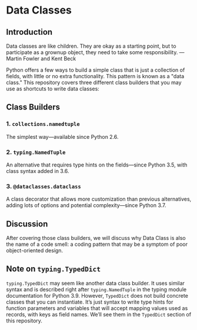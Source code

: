 # Data Classes

## Introduction

Data classes are like children. They are okay as a starting point, but to participate as a grownup object, they need to take some responsibility.
—Martin Fowler and Kent Beck

Python offers a few ways to build a simple class that is just a collection of fields, with little or no extra functionality. This pattern is known as a "data class." This repository covers three different class builders that you may use as shortcuts to write data classes:

## Class Builders

### 1. `collections.namedtuple`
The simplest way—available since Python 2.6.

### 2. `typing.NamedTuple`
An alternative that requires type hints on the fields—since Python 3.5, with class syntax added in 3.6.

### 3. `@dataclasses.dataclass`
A class decorator that allows more customization than previous alternatives, adding lots of options and potential complexity—since Python 3.7.

## Discussion

After covering those class builders, we will discuss why Data Class is also the name of a code smell: a coding pattern that may be a symptom of poor object-oriented design.

## Note on `typing.TypedDict`

`typing.TypedDict` may seem like another data class builder. It uses similar syntax and is described right after `typing.NamedTuple` in the typing module documentation for Python 3.9. However, `TypedDict` does not build concrete classes that you can instantiate. It’s just syntax to write type hints for function parameters and variables that will accept mapping values used as records, with keys as field names. We’ll see them in the `TypedDict` section of this repository.
